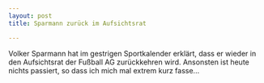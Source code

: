 ```yaml
---
layout: post
title: Sparmann zurück im Aufsichtsrat

---
```


Volker Sparmann hat im gestrigen Sportkalender erklärt, dass er wieder in den Aufsichtsrat der Fußball AG zurückkehren wird. Ansonsten ist heute nichts passiert, so dass ich mich mal extrem kurz fasse...


